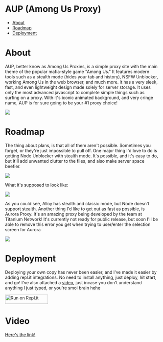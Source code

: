 <h1>AUP (Among Us Proxy)</h1>

* [About](#about)
* [Roadmap](#roadmap)
* [Deployment](#deployment)

# About
AUP, better know as Among Us Proxies, is a simple proxy site with the main theme of the popular mafia-style game "Among Us." It features modern tools such as a stealth mode (hides your tab and history), NSFW Unblocker, working Among Us in the web browser, and much more. It has a very sleek, fast, and even lightweight design made solely for server storage. It uses only the most advanced javascript to complete simple things such as surfing on a proxy. With it's iconic animated background, and very cringe name, AUP is for sure going to be your #1 proxy choice!

<image src="images/ss-1.png">
  
# Roadmap
The thing about plans, is that all of them aren't possible. Sometimes you forget, or they're just impossible to pull off. One major thing I'd love to do is getting Node Unblocker with stealth mode. It's possible, and it's easy to do, but it'll add unwanted clutter to the files, and also make server space beefier.

<image src="images/ss-3.png">

What it's supposed to look like: 

<image src="images/ss-4.png">

As you could see, Alloy has stealth and classic mode, but Node doesn't support stealth. Another thing I'd like to get out as fast as possible, is Aurora Proxy. It's an amazing proxy being developed by the team at Titanium Network! It's currently not ready for public release, but soon I'll be able to remove this error you get when trying to user/enter the selection screen for Aurora

<image src="images/ss-2.png">

# Deployment
Deploying your own copy has never been easier, and I've made it easier by adding repl.it integrations. No need to install anything, just deploy, hit start, and go! I've also attached a [video](#video), just incase you don't understand anything I just typed, or you're smol brain hehe

<a href="https://repl.it/github/voept/AUP-Reborn" title="Run on Repl.it"><img alt="Run on Repl.it" src="https://sys32.dev/assets/src/media/replit.svg" width="140" height="30"><img></a>

# Video

<a href="https://github.com/voept/AUP-Reborn/tree/main/images/Tutorial.mp4"> Here's the link!</p>

